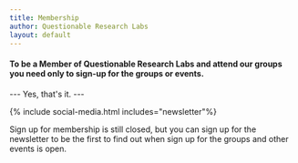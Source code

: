 ```yaml
---
title: Membership
author: Questionable Research Labs
layout: default
---
```



#### To be a Member of Questionable Research Labs and attend our groups you need only to sign-up for the groups or events.

--- Yes, that's it. ---

{% include social-media.html includes="newsletter"%}

Sign up for membership is still closed, but you can sign up for the newsletter to be the first to find out when sign up for the groups and other events is open.